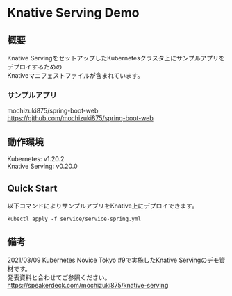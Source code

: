 # Knative Serving Demo
## 概要
Knative ServingをセットアップしたKubernetesクラスタ上にサンプルアプリをデプロイするための  
Knativeマニフェストファイルが含まれています。

### サンプルアプリ
mochizuki875/spring-boot-web  
https://github.com/mochizuki875/spring-boot-web

## 動作環境
Kubernetes: v1.20.2  
Knative Serving: v0.20.0

## Quick Start
以下コマンドによりサンプルアプリをKnative上にデプロイできます。

~~~
kubectl apply -f service/service-spring.yml
~~~

## 備考
2021/03/09 Kubernetes Novice Tokyo #9で実施したKnative Servingのデモ資材です。  
発表資料と合わせてご参照ください。  
https://speakerdeck.com/mochizuki875/knative-serving